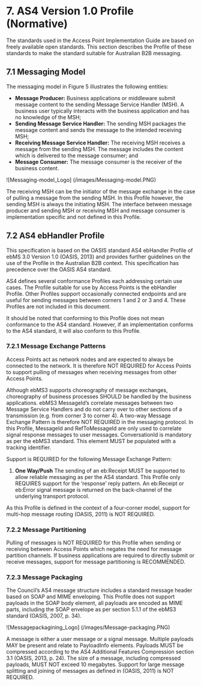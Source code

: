 # 7. AS4 Version 1.0 Profile (Normative) 

The standards used in the Access Point Implementation Guide are based on freely available open standards. This section describes the Profile of these standards to make the standard suitable for Australian B2B messaging. 

## 7.1 Messaging Model 
The messaging model in Figure 5 illustrates the following entities: 
 - **Message Producer:** Business applications or middleware submit message content to the sending Message Service Handler (MSH). A business user typically interacts with the business application and has no knowledge of the MSH; 
 - **Sending Message Service Handler:** The sending MSH packages the message content and sends the message to the intended receiving MSH; 
 - **Receiving Message Service Handler:** The receiving MSH receives a message from the sending MSH. The message includes the content which is delivered to the message consumer; and 
 - **Message Consumer:** The message consumer is the receiver of the business content. 

![Messaging-model_Logo] (/images/Messaging-model.PNG)

The receiving MSH can be the initiator of the message exchange in the case of pulling a message from the sending MSH. In this Profile however, the sending MSH is always the initiating MSH. The interface between message producer and sending MSH or receiving MSH and message consumer is implementation specific and not defined in this Profile. 

## 7.2 AS4 ebHandler Profile 
This specification is based on the OASIS standard AS4 ebHandler Profile of ebMS 3.0 Version 1.0 (OASIS, 2013) and provides further guidelines on the use of the Profile in the Australian B2B context. This specification has precedence over the OASIS AS4 standard. 

AS4 defines several conformance Profiles each addressing certain use cases. The Profile suitable for use by Access Points is the ebHandler Profile. Other Profiles support occasionally connected endpoints and are useful for sending messages between corners 1 and 2 or 3 and 4. These Profiles are not included in this document. 

It should be noted that conforming to this Profile does not mean conformance to the AS4 standard. However, if an implementation conforms to the AS4 standard, it will also conform to this Profile. 

### 7.2.1 Message Exchange Patterns 
Access Points act as network nodes and are expected to always be connected to the network. It is therefore NOT REQUIRED for Access Points to support pulling of messages when receiving messages from other Access Points. 

Although ebMS3 supports choreography of message exchanges, choreography of business processes SHOULD be handled by the business applications. ebMS3 MessageId’s correlate messages between two Message Service Handlers and do not carry over to other sections of a transmission (e.g. from corner 3 to corner 4). A two-way Message Exchange Pattern is therefore NOT REQUIRED in the messaging protocol. In this Profile, MessageId and RefToMessageId are only used to correlate signal response messages to user messages. ConversationId is mandatory as per the ebMS3 standard. This element MUST be populated with a tracking identifier. 

Support is REQUIRED for the following Message Exchange Pattern: 
 1. **One Way/Push** 
 The sending of an eb:Receipt MUST be supported to allow reliable messaging as per the AS4 standard. This Profile only REQUIRES support for the ‘response’ reply pattern. An eb:Receipt or eb:Error signal message is returned on the back-channel of the underlying transport protocol. 

As this Profile is defined in the context of a four-corner model, support for multi-hop message routing (OASIS, 2011) is NOT REQUIRED.

### 7.2.2 Message Partitioning 
Pulling of messages is NOT REQUIRED for this Profile when sending or receiving between Access Points which negates the need for message partition channels. If business applications are required to directly submit or receive messages, support for message partitioning is RECOMMENDED. 

### 7.2.3 Message Packaging 
The Council’s AS4 message structure includes a standard message header based on SOAP and MIME enveloping. This Profile does not support payloads in the SOAP body element, all payloads are encoded as MIME parts, including the SOAP envelope as per section 5.1.1 of the ebMS3 standard (OASIS, 2007, p. 34). 

![Messagepackagining_Logo] (/images/Message-packaging.PNG)

A message is either a user message or a signal message. Multiple payloads MAY be present and relate to PayloadInfo elements. 
Payloads MUST be compressed according to the AS4 Additional Features Compression section 3.1 (OASIS, 2013, p. 24). The size of a message, including compressed payloads, MUST NOT exceed 10 megabytes. Support for large message splitting and joining of messages as defined in (OASIS, 2011) is NOT REQUIRED. 
